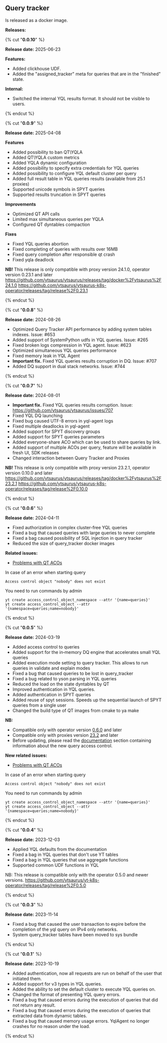 ## Query tracker


Is released as a docker image.




**Releases:**

{% cut "**0.0.10**" %}

**Release date:** 2025-06-23


**Features:**
- Added clickhouse UDF.
- Added the "assigned_tracker" meta for queries that are in the "finished" state.

**Internal:**
- Switched the internal YQL results format. It should not be visible to users.

{% endcut %}


{% cut "**0.0.9**" %}

**Release date:** 2025-04-08


**Features**
- Added possibility to ban QT\YQLA
- Added QT\YQLA custom metrics
- Added YQLA dynamic configuration
- Added possibility to specify extra credentials for YQL queries
- Added possibility to configure YQL default cluster per query
- Added full result table in YQL queries results (available from 25.1 proxies)
- Supported unicode symbols in SPYT queries
- Supported results truncation in SPYT queries

**Improvements**
- Optimized QT API calls
- Limited max simultaneous queries per YQLA
- Configured QT dyntables compaction

**Fixes**
- Fixed YQL queries abortion
- Fixed completing of queries with results over 16MB
- Fixed query completion after responsible qt crash
- Fixed yqla deadlock

**NB!** This release is only compatible with proxy version 24.1.0, operator version 0.23.1 and later
https://github.com/ytsaurus/ytsaurus/releases/tag/docker%2Fytsaurus%2F24.1.0
https://github.com/ytsaurus/ytsaurus-k8s-operator/releases/tag/release%2F0.23.1

{% endcut %}


{% cut "**0.0.8**" %}

**Release date:** 2024-08-26


- Optimized Query Tracker API performance by adding system tables indexes. Issue: #653
- Added support of SystemPython udfs in YQL queries. Issue: #265
- Fixed broken logs compression in YQL agent. Issue: #623
- Optimized simultaneous YQL queries performance
- Fixed memory leak in YQL Agent
- **Important fix.** Fixed YQL queries results corruption in DQ. Issue: #707
- Added DQ support in dual stack networks. Issue: #744

{% endcut %}


{% cut "**0.0.7**" %}

**Release date:** 2024-08-01


- **Important fix.** Fixed YQL queries results corruption. Issue: https://github.com/ytsaurus/ytsaurus/issues/707
- Fixed YQL DQ launching
- Fixed bug caused UTF-8 errors in yql-agent logs
- Fixed multiple deadlocks in yql-agent
- Added support for SPYT discovery groups
- Added support for SPYT queries parameters
- Added everyone-share ACO which can be used to share queries by link.
- Added support of multiple ACOs per query, feature will be available in fresh UI, SDK releases
- Changed interaction between Query Tracker and Proxies

**NB!** This release is only compatible with proxy version 23.2.1, operator version 0.10.0 and later
https://github.com/ytsaurus/ytsaurus/releases/tag/docker%2Fytsaurus%2F23.2.1
https://github.com/ytsaurus/ytsaurus-k8s-operator/releases/tag/release%2F0.10.0


{% endcut %}


{% cut "**0.0.6**" %}

**Release date:** 2024-04-11


- Fixed authorization in complex cluster-free YQL queries
- Fixed a bug that caused queries with large queries to never complete
- Fixed a bag caused possibility of SQL injection in query tracker
- Reduced the size of query_tracker docker images

**Related issues:**
- [Problems with QT ACOs](https://github.com/ytsaurus/yt-k8s-operator/issues/176)

In case of an error when starting query
```
Access control object "nobody" does not exist
```
You need to run commands by admin
```
yt create access_control_object_namespace --attr '{name=queries}'
yt create access_control_object --attr '{namespace=queries;name=nobody}'
```



{% endcut %}


{% cut "**0.0.5**" %}

**Release date:** 2024-03-19


- Added access control to queries
- Added support for the in‑memory DQ engine that accelerates small YQL queries
- Added execution mode setting to query tracker. This allows to run queries in validate and explain modes
- Fixed a bug that caused queries to be lost in query_tracker
- Fixed a bug related to yson parsing in YQL queries
- Reduced the load on the state dyntables by QT
- Improved authentication in YQL queries.
- Added authentication in SPYT queries
- Added reuse of spyt sessions. Speeds up the sequential launch of SPYT queries from a single user
- Changed the build type of QT images from cmake to ya make

**NB:**
- Compatible only with operator version [0.6.0](https://github.com/ytsaurus/yt-k8s-operator/releases/tag/release%2F0.6.0) and later
- Compatible only with proxies version [23.2](https://github.com/ytsaurus/ytsaurus/releases/tag/docker%2Fytsaurus%2F23.2.0) and later
- Before updating, please read the [documentation](https://ytsaurus.tech/docs/ru/user-guide/query-tracker#access-control) section containing information about the new query access control.

**New related issues:**
- [Problems with QT ACOs](https://github.com/ytsaurus/yt-k8s-operator/issues/176)

In case of an error when starting query
```
Access control object "nobody" does not exist
```
You need to run commands by admin
```
yt create access_control_object_namespace --attr '{name=queries}'
yt create access_control_object --attr '{namespace=queries;name=nobody}'
```



{% endcut %}


{% cut "**0.0.4**" %}

**Release date:** 2023-12-03


- Applied YQL defaults from the documentation
- Fixed a bag in YQL queries that don't use YT tables
- Fixed a bag in YQL queries that use aggregate functions
- Supported common UDF functions in YQL

NB: This release is compatible only with the operator 0.5.0 and newer versions.
https://github.com/ytsaurus/yt-k8s-operator/releases/tag/release%2F0.5.0



{% endcut %}


{% cut "**0.0.3**" %}

**Release date:** 2023-11-14


- Fixed a bug that caused the user transaction to expire before the completion of the yql query on IPv4 only networks.
- System query_tracker tables have been moved to sys bundle


{% endcut %}


{% cut "**0.0.1**" %}

**Release date:** 2023-10-19


- Added authentication, now all requests are run on behalf of the user that initiated them.
- Added support for v3 types in YQL queries.
- Added the ability to set the default cluster to execute YQL queries on.
- Changed the format of presenting YQL query errors.
- Fixed a bug that caused errors during the execution of queries that did not return any result.
- Fixed a bug that caused errors during the execution of queries that extracted data from dynamic tables.
- Fixed a bug that caused memory usage errors. YqlAgent no longer crashes for no reason under the load.


{% endcut %}

